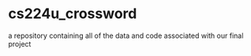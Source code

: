 # cs224u_crossword
a repository containing all of the data and code associated with our final project
